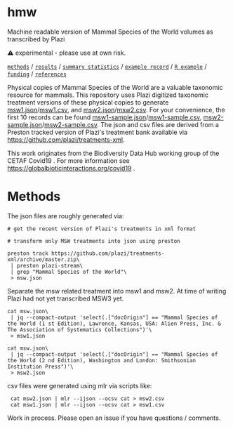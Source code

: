 # hmw
Machine readable version of Mammal Species of the World volumes as transcribed by Plazi

:warning: experimental - please use at own risk.

[`methods`](#methods) / [`results`](#results) / [`summary statistics`](#summary-statistics) / [`example record`](#example-record) / [`R example`](#r-example) / [`funding`](#funding) / [`references`](#references)

Physical copies of Mammal Species of the World are a valuable taxonomic resource for mammals. This repository uses Plazi digitized taxonomic treatment versions of these physical copies to generate [msw1.json](msw1.json)/[msw1.csv](msw1.csv),  and [msw2.json](msw2.json)/[msw2.csv](msw2.csv). For your convenience, the first 10 records can be found [msw1-sample.json](msw1-sample.json)/[msw1-sample.csv](msw2-sample.csv), [msw2-sample.json](msw2-sample.json)/[msw2-sample.csv](msw2-sample.csv). The json and csv files are derived from a Preston tracked version of Plazi's treatment bank available via https://github.com/plazi/treatments-xml.

This work originates from the Biodiversity Data Hub working group of the CETAF Covid19 . For more information see https://globalbioticinteractions.org/covid19 .


# Methods

The json files are roughly generated via:

```
# get the recent version of Plazi's treatments in xml format

# transform only MSW treatments into json using preston

preston track https://github.com/plazi/treatments-xml/archive/master.zip\
 | preston plazi-stream\
 | grep "Mammal Species of the World"\
 > msw.json
```

Separate the msw related treatment into msw1 and msw2. At time of writing Plazi had not yet transcribed MSW3 yet. 

```
cat msw.json\
 | jq --compact-output 'select(.["docOrigin"] == "Mammal Species of the World (1 st Edition), Lawrence, Kansas, USA: Alien Press, Inc. & The Association of Systematics Collections")'\
 > msw1.json 
```


```
cat msw.json\ 
 | jq --compact-output 'select(.["docOrigin"] == "Mammal Species of the World (2 nd Edition), Washington and London: Smithsonian Institution Press")'\
 > msw2.json
```

csv files were generated using mlr via scripts like:

```
 cat msw2.json | mlr --ijson --ocsv cat > msw2.csv
 cat msw1.json | mlr --ijson --ocsv cat > msw1.csv
```



Work in process. Please open an issue if you have questions / comments.
